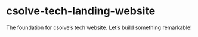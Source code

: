# csolve-tech-landing-website
The foundation for csolve’s tech website. Let’s build something remarkable!

